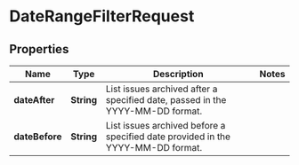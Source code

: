# DateRangeFilterRequest

## Properties
Name | Type | Description | Notes
------------ | ------------- | ------------- | -------------
**dateAfter** | **String** | List issues archived after a specified date, passed in the YYYY-MM-DD format. | 
**dateBefore** | **String** | List issues archived before a specified date provided in the YYYY-MM-DD format. | 
